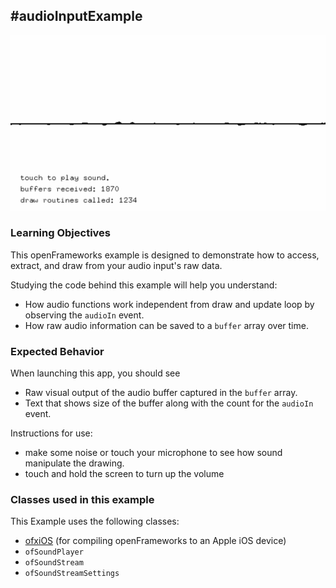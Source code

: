 #audioInputExample
--
![Screenshot of audioInputExample](audioInputExample.gif)

### Learning Objectives

This openFrameworks example is designed to demonstrate how to access, extract, and draw from your audio input's raw data.

Studying the code behind this example will help you understand:

* How audio functions work independent from draw and update loop by observing the ```audioIn``` event.
* How raw audio information can be saved to a ```buffer``` array over time.


### Expected Behavior

When launching this app, you should see

* Raw visual output of the audio buffer captured in the ```buffer``` array.
* Text that shows size of the buffer along with the count for the ```audioIn``` event.

Instructions for use:

* make some noise or touch your microphone to see how sound manipulate the drawing.
* touch and hold the screen to turn up the volume


### Classes used in this example

This Example uses the following classes:

* [ofxiOS](http://openframeworks.cc/documentation/ofxiOS/) (for compiling openFrameworks to an Apple iOS device)
* ``ofSoundPlayer``
* ``ofSoundStream``
* ``ofSoundStreamSettings``
